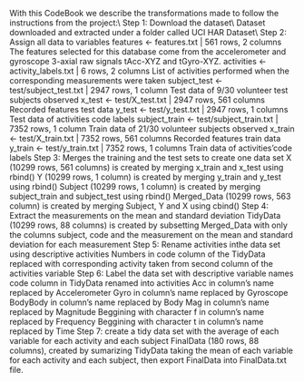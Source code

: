 With this CodeBook we describe the transformations made to follow the instructions from the project:\\
Step 1: Download the dataset\\
Dataset downloaded and extracted under a folder called UCI HAR Dataset\\
Step 2: Assign all data to variables
features <- features.txt | 561 rows, 2 columns
The features selected for this database come from the accelerometer and gyroscope 3-axial raw signals tAcc-XYZ and tGyro-XYZ.
activities <- activity_labels.txt | 6 rows, 2 columns
List of activities performed when the corresponding measurements were taken
subject_test <- test/subject_test.txt | 2947 rows, 1 column
Test data of 9/30 volunteer test subjects observed
x_test <- test/X_test.txt | 2947 rows, 561 columns
Recorded features test data
y_test <- test/y_test.txt | 2947 rows, 1 columns
Test data of activities code labels
subject_train <- test/subject_train.txt | 7352 rows, 1 column
Train data of 21/30 volunteer subjects observed
x_train <- test/X_train.txt | 7352 rows, 561 columns
Recorded features train data
y_train <- test/y_train.txt | 7352 rows, 1 columns
Train data of activities’code labels
Step 3: Merges the training and the test sets to create one data set
X (10299 rows, 561 columns) is created by merging x_train and x_test using rbind()
Y (10299 rows, 1 column) is created by merging y_train and y_test using rbind()
Subject (10299 rows, 1 column) is created by merging subject_train and subject_test using rbind()
Merged_Data (10299 rows, 563 column) is created by merging Subject, Y and X using cbind()
Step 4: Extract the measurements on the mean and standard deviation
TidyData (10299 rows, 88 columns) is created by subsetting Merged_Data
with only the columns subject, code and the measurement on the mean and standard deviation for each measurement
Step 5: Rename activities inthe data set using descriptive activities
Numbers in code column of the TidyData replaced with corresponding activity taken from second column of the activities variable
Step 6: Label the data set with descriptive variable names
code column in TidyData renamed into activities
Acc in column’s name replaced by Accelerometer
Gyro in column’s name replaced by Gyroscope
BodyBody in column’s name replaced by Body
Mag in column’s name replaced by Magnitude
Beggining with character f in column’s name replaced by Frequency
Beggining with character t in column’s name replaced by Time
Step 7: create a tidy data set with the average of each variable for each activity and each subject
FinalData (180 rows, 88 columns), created by sumarizing TidyData taking the mean of each variable for each activity and each subject, then 
export FinalData into FinalData.txt file.
